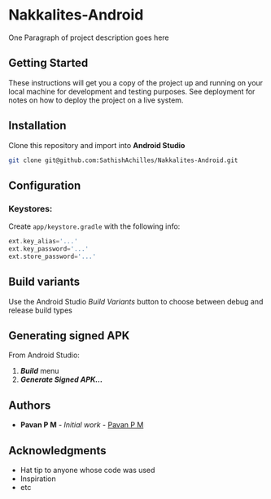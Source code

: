 # Nakkalites-Android

One Paragraph of project description goes here

## Getting Started

These instructions will get you a copy of the project up and running on your local machine for development and testing purposes. See deployment for notes on how to deploy the project on a live system.

## Installation
Clone this repository and import into **Android Studio**
```bash
git clone git@github.com:SathishAchilles/Nakkalites-Android.git
```

## Configuration
### Keystores:
Create `app/keystore.gradle` with the following info:
```gradle
ext.key_alias='...'
ext.key_password='...'
ext.store_password='...'
```

## Build variants
Use the Android Studio *Build Variants* button to choose between debug and release build types


## Generating signed APK
From Android Studio:
1. ***Build*** menu
2. ***Generate Signed APK...***

## Authors

* **Pavan P M** - *Initial work* - [Pavan P M](https://github.com/pmpavan)


## Acknowledgments

* Hat tip to anyone whose code was used
* Inspiration
* etc
